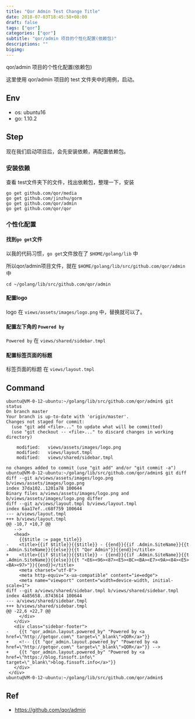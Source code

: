 ```yaml
---
title: "Qor Admin Test Change Title"
date: 2018-07-03T18:45:58+08:00
draft: false
tags: ["qor"]
categories: ["qor"]
subtitle: "qor/admin 项目的个性化配置(依赖包)"
descriptions: ""
bigimg:
---
```


qor/admin 项目的个性化配置(依赖包)

这里使用 qor/admin 项目的 test 文件夹中的用例，启动。

## Env

- os: ubuntu16
- go: 1.10.2


## Step

现在我们启动项目后，会先安装依赖，再配置依赖包。

### 安装依赖

查看 test文件夹下的文件，找出依赖包，整理一下，安装

```
go get github.com/qor/media
go get github.com/jinzhu/gorm
go get github.com/qor/admin
go get github.com/qor/qor
```
### 个性化配置

#### 找到`go get`文件

以我的代码习惯，`go get`文件放在了 `$HOME/golang/lib` 中

所以qor/admin项目文件，就在  `$HOME/golang/lib/src/github.com/qor/admin` 中

```
cd ~/golang/lib/src/github.com/qor/admin
```

#### 配置logo

logo 在 `views/assets/images/logo.png` 中，替换就可以了。

#### 配置左下角的 `Powered by`

`Powered by` 在 `views/shared/sidebar.tmpl`

#### 配置标签页面的标题

标签页面的标题 在 `views/layout.tmpl`

## Command

```
ubuntu@VM-0-12-ubuntu:~/golang/lib/src/github.com/qor/admin$ git status
On branch master
Your branch is up-to-date with 'origin/master'.
Changes not staged for commit:
  (use "git add <file>..." to update what will be committed)
  (use "git checkout -- <file>..." to discard changes in working directory)

	modified:   views/assets/images/logo.png
	modified:   views/layout.tmpl
	modified:   views/shared/sidebar.tmpl

no changes added to commit (use "git add" and/or "git commit -a")
ubuntu@VM-0-12-ubuntu:~/golang/lib/src/github.com/qor/admin$ git diff 
diff --git a/views/assets/images/logo.png b/views/assets/images/logo.png
index 37da102..1201a78 100644
Binary files a/views/assets/images/logo.png and b/views/assets/images/logo.png differ
diff --git a/views/layout.tmpl b/views/layout.tmpl
index 6aa17ef..c68f759 100644
--- a/views/layout.tmpl
+++ b/views/layout.tmpl
@@ -10,7 +10,7 @@
   -->
   <head>
     {{$title := page_title}}
-    <title>{{if $title}}{{$title}} - {{end}}{{if .Admin.SiteName}}{{t .Admin.SiteName}}{{else}}{{t "Qor Admin"}}{{end}}</title>
+    <title>{{if $title}}{{$title}} - {{end}}{{if .Admin.SiteName}}{{t .Admin.SiteName}}{{else}}{{t "<E6><96><87><E5><BC><BA><E7><9A><84><E5><BA><97>"}}{{end}}</title>
     <meta charset="utf-8">
     <meta http-equiv="x-ua-compatible" content="ie=edge">
     <meta name="viewport" content="width=device-width, initial-scale=1">
diff --git a/views/shared/sidebar.tmpl b/views/shared/sidebar.tmpl
index 4a85658..8743614 100644
--- a/views/shared/sidebar.tmpl
+++ b/views/shared/sidebar.tmpl
@@ -22,6 +22,7 @@
     </div>
   </div>
   <div class="sidebar-footer">
-    {{t "qor_admin.layout.powered_by" "Powered by <a href=\"http://getqor.com\" target=\"_blank\">QOR</a>"}}
+    <!-- {{t "qor_admin.layout.powered_by" "Powered by <a href=\"http://getqor.com\" target=\"_blank\">QOR</a>"}} -->
+    {{t "qor_admin.layout.powered_by" "Powered by <a href=\"https://blog.finsoft.info\" target=\"_blank\">blog.finsoft.info</a>"}}
   </div>
 </div>
ubuntu@VM-0-12-ubuntu:~/golang/lib/src/github.com/qor/admin$ 
```



## Ref

- https://github.com/qor/admin